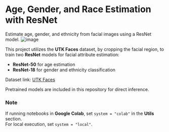 # Age, Gender, and Race Estimation with ResNet
Estimate age, gender, and ethnicity from facial images using a ResNet model.
![image](https://github.com/user-attachments/assets/aa695ad9-0686-463a-8671-d6187582c064)

This project utilizes the **UTK Faces** dataset, by cropping the facial region, to train two **ResNet** models for facial attribute estimation:
- **ResNet-50** for age estimation
- **ResNet-18** for gender and ethnicity classification

Dataset link: [UTK Faces](https://susanqq.github.io/UTKFace/)

Pretrained models are included in this repository for direct inference.

### Note
If running notebooks in **Google Colab**, set `system = "colab"` in the **Utils** section.  
For local execution, set `system = "local"`. 
